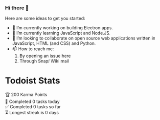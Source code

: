 ### Hi there 👋

Here are some ideas to get you started:

- 🔭 I’m currently working on building Electron apps.
- 🌱 I’m currently learning JavaScript and Node.JS.
- 👯 I’m looking to collaborate on open source web applications written in JavaScript, HTML (and CSS) and Python.
- 📫 How to reach me:
  1) By opening an issue here
  2) Through Snap<i>!</i> Wiki mail

# Todoist Stats

<!-- TODO-IST:START -->
🏆  200 Karma Points           
🌸  Completed 0 tasks today           
✅  Completed 0 tasks so far           
⏳  Longest streak is 0 days
<!-- TODO-IST:END -->

